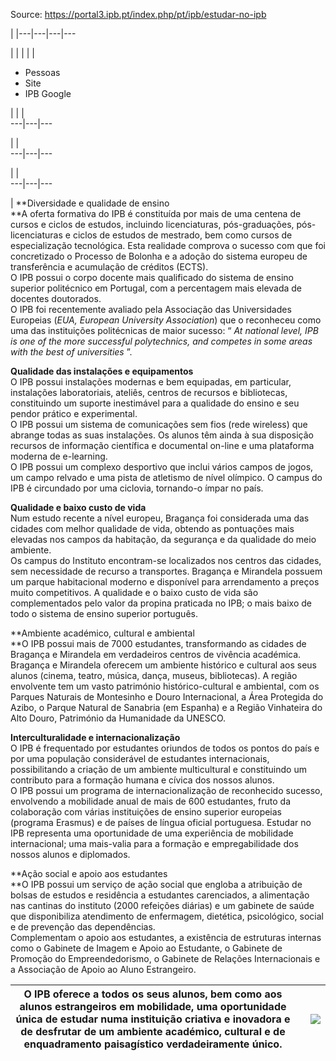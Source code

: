 Source: https://portal3.ipb.pt/index.php/pt/ipb/estudar-no-ipb

| |---|---|---|---  
  
  

  

  
  
  
  
  
  
  
  
  
  
  
  
  
  
|   | |  | | 

  * Pessoas
  * Site
  * IPB Google

| | |   
---|---|---  
  
| |   
---|---|---  
  
| |   
---|---|---  
  
  
|  **Diversidade e qualidade de ensino  
**A oferta formativa do IPB é constituída por mais de uma centena de cursos e
ciclos de estudos, incluindo licenciaturas, pós-graduações, pós-licenciaturas
e ciclos de estudos de mestrado, bem como cursos de especialização
tecnológica. Esta realidade comprova o sucesso com que foi concretizado o
Processo de Bolonha e a adoção do sistema europeu de transferência e
acumulação de créditos (ECTS).  
O IPB possui o corpo docente mais qualificado do sistema de ensino superior
politécnico em Portugal, com a percentagem mais elevada de docentes
doutorados.  
O IPB foi recentemente avaliado pela Associação das Universidades Europeias
(_EUA, European University Association_) que o reconheceu como uma das
instituições politécnicas de maior sucesso: “ _At national level, IPB is one
of the more successful polytechnics, and competes in some areas with the best
of universities_ ”.  
  
**Qualidade das instalações e equipamentos**  
O IPB possui instalações modernas e bem equipadas, em particular, instalações
laboratoriais, ateliês, centros de recursos e bibliotecas, constituindo um
suporte inestimável para a qualidade do ensino e seu pendor prático e
experimental.  
O IPB possui um sistema de comunicações sem fios (rede wireless) que abrange
todas as suas instalações. Os alunos têm ainda à sua disposição recursos de
informação científica e documental on-line e uma plataforma moderna de
e-learning.  
O IPB possui um complexo desportivo que inclui vários campos de jogos, um
campo relvado e uma pista de atletismo de nível olímpico. O campus do IPB é
circundado por uma ciclovia, tornando-o ímpar no país.  
  
**Qualidade e baixo custo de vida**  
Num estudo recente a nível europeu, Bragança foi considerada uma das cidades
com melhor qualidade de vida, obtendo as pontuações mais elevadas nos campos
da habitação, da segurança e da qualidade do meio ambiente.  
Os campus do Instituto encontram-se localizados nos centros das cidades, sem
necessidade de recurso a transportes. Bragança e Mirandela possuem um parque
habitacional moderno e disponível para arrendamento a preços muito
competitivos. A qualidade e o baixo custo de vida são complementados pelo
valor da propina praticada no IPB; o mais baixo de todo o sistema de ensino
superior português.  
  
**Ambiente académico, cultural e ambiental  
**O IPB possui mais de 7000 estudantes, transformando as cidades de Bragança e
Mirandela em verdadeiros centros de vivência académica.  
Bragança e Mirandela oferecem um ambiente histórico e cultural aos seus alunos
(cinema, teatro, música, dança, museus, bibliotecas). A região envolvente tem
um vasto património histórico-cultural e ambiental, com os Parques Naturais de
Montesinho e Douro Internacional, a Área Protegida do Azibo, o Parque Natural
de Sanabria (em Espanha) e a Região Vinhateira do Alto Douro, Património da
Humanidade da UNESCO.  
  
**Interculturalidade e internacionalização**  
O IPB é frequentado por estudantes oriundos de todos os pontos do país e por
uma população considerável de estudantes internacionais, possibilitando a
criação de um ambiente multicultural e constituindo um contributo para a
formação humana e cívica dos nossos alunos.  
O IPB possui um programa de internacionalização de reconhecido sucesso,
envolvendo a mobilidade anual de mais de 600 estudantes, fruto da colaboração
com várias instituições de ensino superior europeias (programa Erasmus) e de
países de língua oficial portuguesa. Estudar no IPB representa uma
oportunidade de uma experiência de mobilidade internacional; uma mais-valia
para a formação e empregabilidade dos nossos alunos e diplomados.  
  
**Ação social e apoio aos estudantes  
**O IPB possui um serviço de ação social que engloba a atribuição de bolsas de
estudos e residência a estudantes carenciados, a alimentação nas cantinas do
instituto (2000 refeições diárias) e um gabinete de saúde que disponibiliza
atendimento de enfermagem, dietética, psicológico, social e de prevenção das
dependências.  
Complementam o apoio aos estudantes, a existência de estruturas internas como
o Gabinete de Imagem e Apoio ao Estudante, o Gabinete de Promoção do
Empreendedorismo, o Gabinete de Relações Internacionais e a Associação de
Apoio ao Aluno Estrangeiro.  
  
**O IPB oferece a todos os seus alunos, bem como aos alunos estrangeiros em mobilidade, uma oportunidade única de estudar numa instituição criativa e inovadora e de desfrutar de um ambiente académico, cultural e de enquadramento paisagístico verdadeiramente único.** |  | ![](/images/ipb/estudar_no_ipb.jpg)  
---|---|---  
  
